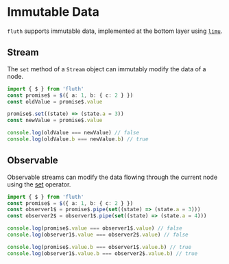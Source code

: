 # Immutable Data

`fluth` supports immutable data, implemented at the bottom layer using [`limu`](https://tnfe.github.io/limu/).

## Stream

The `set` method of a `Stream` object can immutably modify the data of a node.

```typescript
import { $ } from 'fluth'
const promise$ = $({ a: 1, b: { c: 2 } })
const oldValue = promise$.value

promise$.set((state) => (state.a = 3))
const newValue = promise$.value

console.log(oldValue === newValue) // false
console.log(oldValue.b === newValue.b) // true
```

## Observable

Observable streams can modify the data flowing through the current node using the [set](/en/api/operator/set) operator.

```typescript
import { $ } from 'fluth'
const promise$ = $({ a: 1, b: { c: 2 } })
const observer1$ = promise$.pipe(set((state) => (state.a = 3)))
const observer2$ = observer1$.pipe(set((state) => (state.a = 4)))

console.log(promise$.value === observer1$.value) // false
console.log(observer1$.value === observer2$.value) // false

console.log(promise$.value.b === observer1$.value.b) // true
console.log(observer1$.value.b === observer2$.value.b) // true
```

